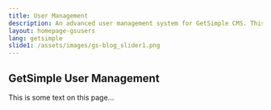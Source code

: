 ```yaml
---
title: User Management
description: An advanced user management system for GetSimple CMS. This great plugin has a never-before-seen groups management feature, and the ability for an unlimited number of integrated plugins.
layout: homepage-gsusers
lang: getsimple
slide1: /assets/images/gs-blog_slider1.png
---
```


## GetSimple User Management
This is some text on this page...
